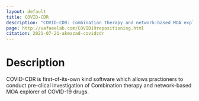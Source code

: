 ```yaml
---
layout: default
title: COVID-CDR
description: "COVID-CDR: Combination therapy and network-based MOA explorer of COVID-19 drugs"
page: http://vafaeelab.com/COVID19repositioning.html
citation: 2021-07-21-akmazad-covidcdr
---
```


# Description

COVID-CDR is first-of-its-own kind software which allows practioners to conduct pre-clical investigation of Combination therapy and network-based MOA explorer of COVID-19 drugs.